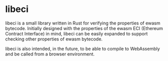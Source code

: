 # libeci
libeci is a small library written in Rust for verifying the properties of ewasm bytecode.
Initially designed with the properties of the ewasm ECI (Ethereum Contract Interface) in mind, libeci can be easily expanded to support checking other properties of ewasm bytecode.

libeci is also intended, in the future, to be able to compile to WebAssembly and be called from a browser environment.
